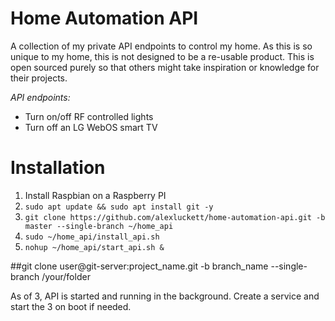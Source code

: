 # Home Automation API

A collection of my private API endpoints to control my home. As this is so unique to my home, this is not designed to 
be a re-usable product. This is open sourced purely so that others might take inspiration or knowledge for their projects.

*API endpoints:*
- Turn on/off RF controlled lights
- Turn off an LG WebOS smart TV

# Installation
1) Install Raspbian on a Raspberry PI
2) `sudo apt update && sudo apt install git -y`
2) `git clone https://github.com/alexluckett/home-automation-api.git -b master --single-branch ~/home_api`
2) `sudo ~/home_api/install_api.sh`
3) `nohup ~/home_api/start_api.sh &`

##git clone user@git-server:project_name.git -b branch_name --single-branch /your/folder

As of 3, API is started and running in the background. Create a service and start the 3 on boot if needed.